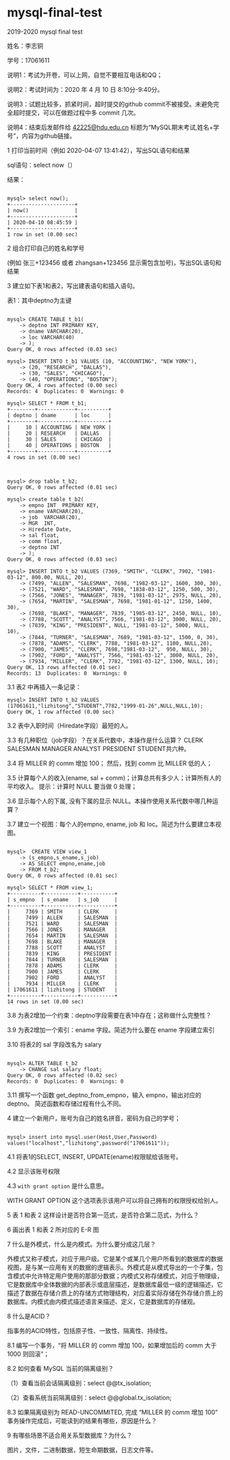 # mysql-final-test

2019-2020 mysql final test

姓名：李志铜

学号：17061611

说明1：考试为开卷，可以上网，自觉不要相互电话和QQ；

说明2：考试时间为：2020 年 4 月 10 日 8:10分-9:40分。

说明3：试题比较多，抓紧时间，超时提交的github commit不被接受。未避免完全超时提交，可以在做题过程中多 commit 几次。

说明4：结束后发邮件给 42225@hdu.edu.cn 标题为“MySQL期末考试,姓名+学号”，内容为github链接。


1 打印当前时间（例如 2020-04-07 13:41:42），写出SQL语句和结果

sql语句：select now（）

结果：
```

mysql> select now();
+---------------------+
| now()               |
+---------------------+
| 2020-04-10 08:45:59 |
+---------------------+
1 row in set (0.00 sec)

```


2 组合打印自己的姓名和学号

(例如 张三+123456 或者 zhangsan+123456 显示需包含加号)，写出SQL语句和结果

3 建立如下表1和表2，写出建表语句和插入语句。



表1：其中deptno为主键
```

mysql> CREATE TABLE t_b1(
    -> deptno INT PRIMARY KEY,
    -> dname VARCHAR(20),
    -> loc VARCHAR(40)
    -> );
Query OK, 0 rows affected (0.03 sec)

mysql> INSERT INTO t_b1 VALUES (10, "ACCOUNTING", "NEW YORK"),
    -> (20, "RESEARCH", "DALLAS"),
    -> (30, "SALES", "CHICAGO"),
    -> (40, "OPERATIONS", "BOSTON");
Query OK, 4 rows affected (0.00 sec)
Records: 4  Duplicates: 0  Warnings: 0

mysql> SELECT * FROM t_b1;
+--------+------------+----------+
| deptno | dname      | loc      |
+--------+------------+----------+
|     10 | ACCOUNTING | NEW YORK |
|     20 | RESEARCH   | DALLAS   |
|     30 | SALES      | CHICAGO  |
|     40 | OPERATIONS | BOSTON   |
+--------+------------+----------+
4 rows in set (0.00 sec)

```

```


mysql> drop table t_b2;
Query OK, 0 rows affected (0.01 sec)

mysql> create table t_b2(
    -> empno INT  PRIMARY KEY,
    -> ename VARCHAR(20),
    -> job  VARCHAR(20),
    -> MGR  INT,
    -> Hiredate Date,
    -> sal float,
    -> comm float,
    -> deptno INT
    -> );
Query OK, 0 rows affected (0.03 sec)

mysql> INSERT INTO t_b2 VALUES (7369, "SMITH", "CLERK", 7902, "1981-03-12", 800.00, NULL, 20),
    -> (7499, "ALLEN", "SALESMAN", 7698, "1982-03-12", 1600, 300, 30),
    -> (7521, "WARD", "SALESMAN", 7698, "1838-03-12", 1250, 500, 30),
    -> (7566, "JONES", "MANAGER", 7839, "1981-03-12", 2975, NULL, 20),
    -> (7654, "MARTIN", "SALESMAN", 7698, "1981-01-12", 1250, 1400, 30),
    -> (7698, "BLAKE", "MANAGER", 7839, "1985-03-12", 2450, NULL, 10),
    -> (7788, "SCOTT", "ANALYST", 7566, "1981-03-12", 3000, NULL, 20),
    -> (7839, "KING", "PRESIDENT", NULL, "1981-03-12", 5000, NULL, 10),
    -> (7844, "TURNER", "SALESMAN", 7689, "1981-03-12", 1500, 0, 30),
    -> (7878, "ADAMS", "CLERK", 7788, "1981-03-12", 1100, NULL,20),
    -> (7900, "JAMES", "CLERK", 7698,"1981-03-12",  950, NULL, 30),
    -> (7902, "FORD", "ANALYST", 7566, "1981-03-12", 3000, NULL, 20),
    -> (7934, "MILLER", "CLERK", 7782, "1981-03-12", 1300, NULL, 10);
Query OK, 13 rows affected (0.01 sec)
Records: 13  Duplicates: 0  Warnings: 0

```



3.1 表2 中再插入一条记录：

```
mysql> INSERT INTO t_b2 VALUES (17061611,"lizhitong","STUDENT",7782,"1999-01-26",NULL,NULL,10);
Query OK, 1 row affected (0.00 sec)

```

3.2 表中入职时间（Hiredate字段）最短的人。



3.3 有几种职位（job字段）？在关系代数中，本操作是什么运算？
CLERK SALESMAN MANAGER ANALYST PRESIDENT STUDENT共六种。

3.4 将 MILLER 的 comm 增加 100； 然后，找到 comm 比 MILLER 低的人；



3.5 计算每个人的收入(ename, sal + comm)；计算总共有多少人；计算所有人的平均收入。 提示：计算时 NULL 要当做 0 处理； 



3.6 显示每个人的下属, 没有下属的显示 NULL。本操作使用关系代数中哪几种运算？



3.7 建立一个视图：每个人的empno, ename, job 和 loc。简述为什么要建立本视图。
```

mysql>  CREATE VIEW view_1
    -> (s_empno,s_ename,s_job)
    -> AS SELECT empno,ename,job
    -> FROM t_b2;
Query OK, 0 rows affected (0.01 sec)

mysql> SELECT * FROM view_1;
+----------+-----------+-----------+
| s_empno  | s_ename   | s_job     |
+----------+-----------+-----------+
|     7369 | SMITH     | CLERK     |
|     7499 | ALLEN     | SALESMAN  |
|     7521 | WARD      | SALESMAN  |
|     7566 | JONES     | MANAGER   |
|     7654 | MARTIN    | SALESMAN  |
|     7698 | BLAKE     | MANAGER   |
|     7788 | SCOTT     | ANALYST   |
|     7839 | KING      | PRESIDENT |
|     7844 | TURNER    | SALESMAN  |
|     7878 | ADAMS     | CLERK     |
|     7900 | JAMES     | CLERK     |
|     7902 | FORD      | ANALYST   |
|     7934 | MILLER    | CLERK     |
| 17061611 | lizhitong | STUDENT   |
+----------+-----------+-----------+
14 rows in set (0.00 sec)

```


3.8 为表2增加一个约束：deptno字段需要在表1中存在；这称做什么完整性？





3.9 为表2增加一个索引：ename 字段。简述为什么要在 ename 字段建立索引



3.10 将表2的 sal 字段改名为 salary
```

mysql> ALTER TABLE t_b2
    -> CHANGE sal salary float;
Query OK, 0 rows affected (0.02 sec)
Records: 0  Duplicates: 0  Warnings: 0

```
3.11 撰写一个函数 get_deptno_from_empno，输入 empno，输出对应的 deptno。 简述函数和存储过程有什么不同。



4 建立一个新用户，账号为自己的姓名拼音，密码为自己的学号；

```

mysql> insert into mysql.user(Host,User,Password) values("localhost","lizhitong",password("17061611"));

```



4.1 将表1的SELECT, INSERT, UPDATE(ename)权限赋给该账号。



4.2 显示该账号权限



4.3 `with grant option` 是什么意思。

WITH GRANT OPTION 这个选项表示该用户可以将自己拥有的权限授权给别人。

5 表 1 和表 2 这样设计是否符合第一范式，是否符合第二范式，为什么？



6 画出表 1 和表 2 所对应的 E-R 图



7 什么是外模式，什么是内模式。为什么要分成这几层？

外模式又称子模式，对应于用户级。它是某个或某几个用户所看到的数据库的数据视图，是与某一应用有关的数据的逻辑表示。外模式是从模式导出的一个子集，包含模式中允许特定用户使用的那部分数据；内模式又称存储模式，对应于物理级，它是数据库中全体数据的内部表示或底层描述，是数据库最低一级的逻辑描述，它描述了数据在存储介质上的存储方式物理结构，对应着实际存储在外存储介质上的数据库。内模式由内模式描述语言来描述、定义，它是数据库的存储观。

8 什么是ACID？

指事务的ACID特性，包括原子性、一致性、隔离性、持续性。

8.1 编写一个事务，“将 MILLER 的 comm 增加 100，如果增加后的 comm 大于 1000 则回滚”；



8.2 如何查看 MySQL 当前的隔离级别？

（1）查看当前会话隔离级别：select @@tx_isolation;

（2）查看系统当前隔离级别：select @@global.tx_isolation;

8.3 如果隔离级别为 READ-UNCOMMITED, 完成 “MILLER 的 comm 增加 100” 事务操作完成后，可能读到的结果有哪些，原因是什么？



9 有哪些场景不适合用关系型数据库？为什么？

图片，文件，二进制数据，短生命期数据，日志文件等。
